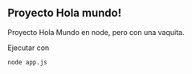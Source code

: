 ## Proyecto Hola mundo!

Proyecto Hola Mundo en node, pero con una vaquita.

Ejecutar con 

```
node app.js
```